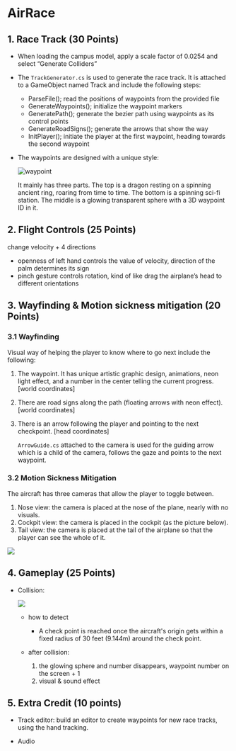 # AirRace

## 1. Race Track (30 Points)

- When loading the campus model, apply a scale factor of 0.0254 and select “Generate Colliders”

- The `TrackGenerator.cs` is used to generate the race track. It is attached to a GameObject named Track and include the following steps: 

  - ParseFile(); read the positions of waypoints from the provided file
  - GenerateWaypoints(); initialize the waypoint markers
  - GeneratePath(); generate the bezier path using waypoints as its control points
  - GenerateRoadSigns(); generate the arrows that show the way
  - InitPlayer(); initiate the player at the first waypoint, heading towards the second waypoint

- The waypoints are designed with a unique style:

  ![waypoint](https://drive.google.com/file/d/1-LJesojkIUYhJBI_2v_JeWHH49H2SIO4/view?usp=share_link)

  It mainly has three parts. The top is a dragon resting on a spinning ancient ring, roaring from time to time. The bottom is a spinning sci-fi station. The middle is a glowing transparent sphere with a 3D waypoint ID in it. 

## 2. Flight Controls (25 Points)

change velocity + 4 directions

- openness of left hand controls the value of velocity, direction of the palm determines its sign
- pinch gesture controls rotation, kind of like drag the airplane’s head to different orientations



## 3. Wayfinding & Motion sickness mitigation  (20 Points)

### 3.1 Wayfinding

Visual way of helping the player to know where to go next include the following:

1. The waypoint. It has unique artistic graphic design, animations, neon light effect, and a number in the center telling the current progress. [world coordinates]

2. There are road signs along the path (floating arrows  with neon effect). [world coordinates]

3. There is an arrow following the player and pointing to the next checkpoint. [head coordinates]

   `ArrowGuide.cs` attached to the camera is used for the guiding arrow which is a child of the camera, follows the gaze and points to the next waypoint.

### 3.2 Motion Sickness Mitigation

The aircraft has three cameras that allow the player to toggle between.

1. Nose view: the camera is placed at the nose of the plane, nearly with no visuals.
2. Cockpit view: the camera is placed in the cockpit (as the picture below).
3. Tail view: the camera is placed at the tail of the airplane so that the player can see the whole of it.

![](https://i.imgur.com/mis5Jwz.png)

## 4. Gameplay (25 Points)

- Collision:

  ![](https://i.imgur.com/octuauE.png)

  - how to detect

    - A check point is reached once the aircraft's origin gets within a fixed radius of 30 feet (9.144m) around the check point.

  - after collision:

    1. the glowing sphere and number disappears, waypoint number on the screen + 1
    2. visual & sound effect

    

## 5. Extra Credit (10 points)

- Track editor: build an editor to create waypoints for new race tracks, using the hand tracking.

- Audio

